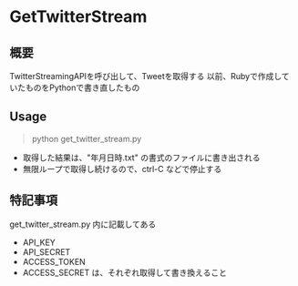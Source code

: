 # GetTwitterStream

## 概要
TwitterStreamingAPIを呼び出して、Tweetを取得する
以前、Rubyで作成していたものをPythonで書き直したもの

## Usage
> python get_twitter_stream.py  

- 取得した結果は、"年月日時.txt" の書式のファイルに書き出される 
- 無限ループで取得し続けるので、ctrl-C などで停止する

## 特記事項
get_twitter_stream.py 内に記載してある  
- API_KEY
- API_SECRET
- ACCESS_TOKEN
- ACCESS_SECRET
は、それぞれ取得して書き換えること
